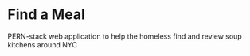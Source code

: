 # Find a Meal
PERN-stack web application to help the homeless find and review soup kitchens around NYC
